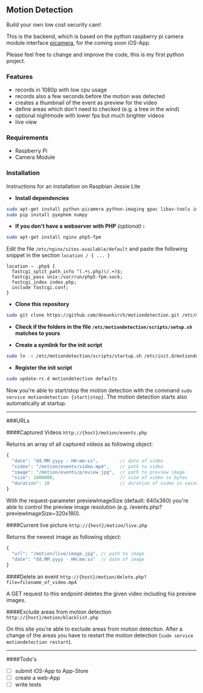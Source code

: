 ## Motion Detection

Build your own low cost security cam!

This is the backend, which is based on the python raspberry pi camera module interface [picamera](https://github.com/waveform80/picamera), for the coming soon iOS-App.
   
Please feel free to change and improve the code, this is my first python project.

### Features
- records in 1080p with low cpu usage
- records also a few seconds before the motion was detected
- creates a thumbnail of the event as preview for the video
- define areas which don't need to checked (e.g. a tree in the wind)
- optional nightmode with lower fps but much brighter videos 
- live view

### Requirements
- Raspberry Pi
- Camera Module

### Installation

Instructions for an installation on Raspbian Jessie Lite 

- **Install dependencies** 

```bash
sudo apt-get install python-picamera python-imaging gpac libav-tools imagemagick git python-dev python-pip
sudo pip install pyephem numpy
```

- **If you don't have a webserver with PHP** *(optional)* **:**

```bash
sudo apt-get install nginx php5-fpm
```

Edit the file `/etc/nginx/sites-available/default` and paste the following snippet in the section `location / { ... }`

```json:
location ~ .php$ {
  fastcgi_split_path_info ^(.+\.php)(/.+)$;
  fastcgi_pass unix:/var/run/php5-fpm.sock;
  fastcgi_index index.php;
  include fastcgi.conf;
}
```

- **Clone this repository**

```bash
sudo git clone https://github.com/dneunkirch/motiondetection.git /etc/motiondetection
```

- **Check if the folders in the file `/etc/motiondetection/scripts/setup.sh` matches to yours**

- **Create a symlink for the init script**

```bash
sudo ln -s /etc/motiondetection/scripts/startup.sh /etc/init.d/motiondetection
```

- **Register the init script**

```bash
sudo update-rc.d motiondetection defaults
```

Now you're able to start/stop the motion detection with the command `sudo service motiondetection {start|stop}`. The motion detection starts also automatically at startup.

---

###URLs

####Captured Videos
`http://{host}/motion/events.php`

Returns an array of all captured videos as following object:

```js
{
  "date": "dd.MM.yyyy - HH:mm:ss",        // date of video
  "video": "/motion/events/video.mp4",    // path to video
  "image": "/motion/events/preview.jpg",  // path to preview image
  "size": 1000000,                        // size of video in bytes
  "duration": 10                          // duration of video in seconds
}
```
With the request-parameter previewImageSize (default: 640x360) you're able to control the preview image resolution (e.g. /events.php?previewImageSize=320x180).  


####Current live picture
`http://{host}/motion/live.php`

Returns the newest image as following object: 

```js
{
  "url": "/motion/live/image.jpg", // path to image
  "date": "dd.MM.yyyy - HH:mm:ss"  // date of image
}
```

####Delete an event
`http://{host}/motion/delete.php?file=filename_of_video.mp4`

A GET request to this endpoint deletes the given video including his preview images.

####Exclude areas from motion detection
`http://{host}/motion/blacklist.php`

On this site you're able to exclude areas from motion detection. After a change of the areas you have to restart the motion detection (`sudo service motiondetection restart`).

---

####Todo's
- [ ] submit iOS-App to App-Store
- [ ] create a web-App
- [ ] write tests
